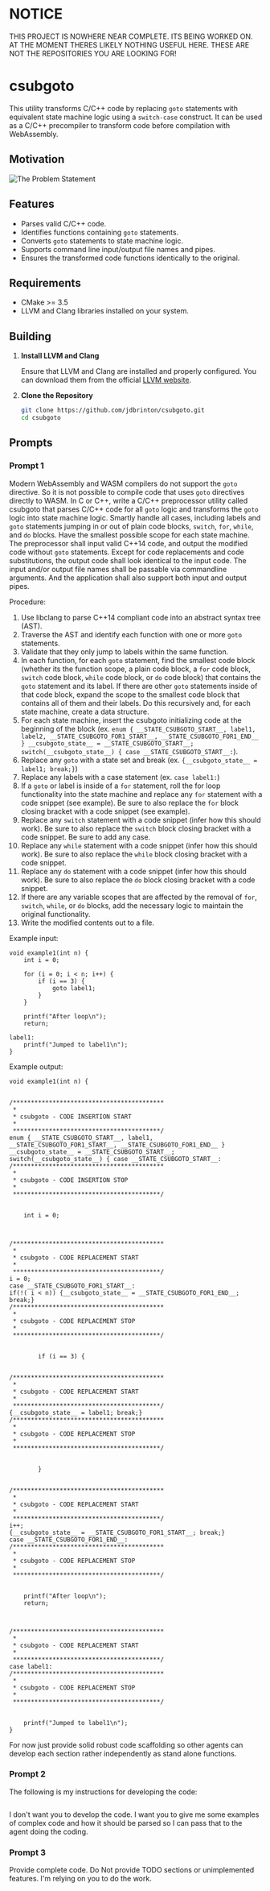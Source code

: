# NOTICE

THIS PROJECT IS NOWHERE NEAR COMPLETE. ITS BEING WORKED ON. AT THE MOMENT THERES LIKELY NOTHING USEFUL HERE. THESE ARE NOT THE REPOSITORIES YOU ARE LOOKING FOR!

# csubgoto

This utility transforms C/C++ code by replacing `goto` statements with equivalent state machine logic using a `switch-case` construct. It can be used as a C/C++ precompiler to transform code before compilation with WebAssembly.

## Motivation

![The Problem Statement](images/theproblemstatement.jpg)


## Features

- Parses valid C/C++ code.
- Identifies functions containing `goto` statements.
- Converts `goto` statements to state machine logic.
- Supports command line input/output file names and pipes.
- Ensures the transformed code functions identically to the original.

## Requirements

- CMake >= 3.5
- LLVM and Clang libraries installed on your system.

## Building

1. **Install LLVM and Clang**

   Ensure that LLVM and Clang are installed and properly configured. You can download them from the official [LLVM website](https://llvm.org/).

2. **Clone the Repository**

   ```bash
   git clone https://github.com/jdbrinton/csubgoto.git
   cd csubgoto

## Prompts

### Prompt 1

Modern WebAssembly and WASM compilers do not support the `goto` directive. So it is not possible to compile code that uses `goto` directives directly to WASM. In C or C++, write a C/C++ preprocessor utility called csubgoto that parses C/C++ code for all `goto` logic and transforms the `goto` logic into state machine logic. Smartly handle all cases, including labels and `goto` statements jumping in or out of plain code blocks, `switch`, `for`, `while`, and `do` blocks. Have the smallest possible scope for each state machine. The preprocessor shall input valid C++14 code, and output the modified code without `goto` statements. Except for code replacements and code substitutions, the output code shall look identical to the input code. The input and/or output file names shall be passable via commandline arguments. And the application shall also support both input and output pipes.

Procedure:
1. Use libclang to parse C++14 compliant code into an abstract syntax tree (AST).
2. Traverse the AST and identify each function with one or more `goto` statements.
3. Validate that they only jump to labels within the same function.
4. In each function, for each `goto` statement, find the smallest code block (whether its the function scope, a plain code block, a `for` code block, `switch` code block, `while` code block, or `do` code block) that contains the `goto` statement and its label. If there are other `goto` statements inside of that code block, expand the scope to the smallest code block that contains all of them and their labels. Do this recursively and, for each state machine, create a data structure.
5. For each state machine, insert the csubgoto initializing code at the beginning of the block (ex. `enum { __STATE_CSUBGOTO_START__, label1, label2, __STATE_CSUBGOTO_FOR1_START__, __STATE_CSUBGOTO_FOR1_END__ } __csubgoto_state__ = __STATE_CSUBGOTO_START__; switch(__csubgoto_state__) { case __STATE_CSUBGOTO_START__:`).
6. Replace any `goto` with a state set and break (ex. `{__csubgoto_state__ = label1; break;}`)
7. Replace any labels with a case statement (ex. `case label1:`)
8. If a `goto` or label is inside of a `for` statement, roll the for loop functionality into the state machine and replace any `for` statement with a code snippet (see example). Be sure to also replace the `for` block closing bracket with a code snippet (see example).
9. Replace any `switch` statement with a code snippet (infer how this should work). Be sure to also replace the `switch` block closing bracket with a code snippet. Be sure to add any case.
10. Replace any `while` statement with a code snippet (infer how this should work). Be sure to also replace the `while` block closing bracket with a code snippet.
11. Replace any `do` statement with a code snippet (infer how this should work). Be sure to also replace the `do` block closing bracket with a code snippet.
12. If there are any variable scopes that are affected by the removal of `for`, `switch`, `while`, or `do` blocks, add the necessary logic to maintain the original functionality.
12. Write the modified contents out to a file.


Example input:
```
void example1(int n) {
    int i = 0;

    for (i = 0; i < n; i++) {
        if (i == 3) {
            goto label1;
        }
    }

    printf("After loop\n");
    return;

label1:
    printf("Jumped to label1\n");
}
```

Example output:
```
void example1(int n) {


/******************************************
 *
 * csubgoto - CODE INSERTION START
 *
 *****************************************/
enum { __STATE_CSUBGOTO_START__, label1, __STATE_CSUBGOTO_FOR1_START__, __STATE_CSUBGOTO_FOR1_END__ } __csubgoto_state__ = __STATE_CSUBGOTO_START__; switch(__csubgoto_state__) { case __STATE_CSUBGOTO_START__:
/******************************************
 *
 * csubgoto - CODE INSERTION STOP
 *
 *****************************************/


    int i = 0;



/******************************************
 *
 * csubgoto - CODE REPLACEMENT START
 *
 *****************************************/
i = 0;
case __STATE_CSUBGOTO_FOR1_START__:
if(!( i < n)) {__csubgoto_state__ = __STATE_CSUBGOTO_FOR1_END__; break;}
/******************************************
 *
 * csubgoto - CODE REPLACEMENT STOP
 *
 *****************************************/


        if (i == 3) {


/******************************************
 *
 * csubgoto - CODE REPLACEMENT START
 *
 *****************************************/
{__csubgoto_state__ = label1; break;}
/******************************************
 *
 * csubgoto - CODE REPLACEMENT STOP
 *
 *****************************************/


        }


/******************************************
 *
 * csubgoto - CODE REPLACEMENT START
 *
 *****************************************/
i++;
{__csubgoto_state__ = __STATE_CSUBGOTO_FOR1_START__; break;}
case __STATE_CSUBGOTO_FOR1_END__:
/******************************************
 *
 * csubgoto - CODE REPLACEMENT STOP
 *
 *****************************************/


    printf("After loop\n");
    return;



/******************************************
 *
 * csubgoto - CODE REPLACEMENT START
 *
 *****************************************/
case label1:
/******************************************
 *
 * csubgoto - CODE REPLACEMENT STOP
 *
 *****************************************/


    printf("Jumped to label1\n");
}
```

For now just provide solid robust code scaffolding so other agents can develop each section rather independently as stand alone functions.

### Prompt 2

The following is my instructions for developing the code:

```

```

I don't want you to develop the code. I want you to give me some examples of complex code and how it should be parsed so I can pass that to the agent doing the coding.

### Prompt 3

Provide complete code. Do Not provide TODO sections or unimplemented features. I'm relying on you to do the work.


